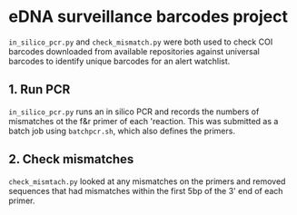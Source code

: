 # **eDNA surveillance barcodes project**  
`in_silico_pcr.py` and `check_mismatch.py` were both used to check COI barcodes downloaded from available repositories against universal barcodes to identify unique barcodes for an alert watchlist.  
## 1. Run PCR
`in_silico_pcr.py` runs an in silico PCR and records the numbers of mismatches ot the f&r primer of each 'reaction. This was submitted as a batch job using `batchpcr.sh`, which also defines the primers.  
## 2. Check mismatches
`check_mismtach.py` looked at any mismatches on the primers and removed sequences that had mismatches within the first 5bp of the 3' end of each primer.  

